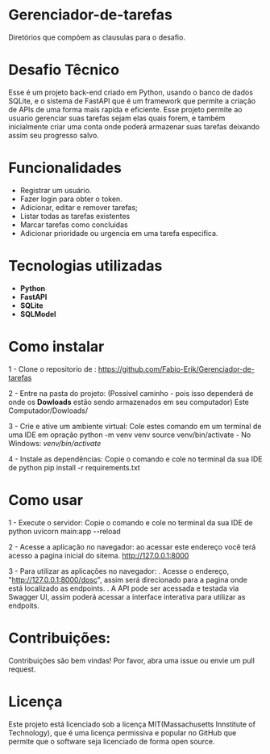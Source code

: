 # Gerenciador-de-tarefas
Diretórios que compõem as clausulas para o desafio.

# Desafio Têcnico
Esse é um projeto back-end criado em Python, usando o banco de dados SQLite, e o sistema de FastAPI que é um framework que permite a criação de APIs de uma forma mais rapida e eficiente. Esse projeto permite ao usuario gerenciar suas tarefas sejam elas quais forem, e também inicialmente criar uma conta onde poderá armazenar suas tarefas deixando assim seu progresso salvo.

# Funcionalidades
- Registrar um usuário.
- Fazer login para obter o token.
- Adicionar, editar e remover tarefas;
- Listar todas as tarefas existentes
- Marcar tarefas como concluidas
- Adicionar prioridade ou urgencia em uma tarefa especifica.

 # Tecnologias utilizadas
- **Python**
- **FastAPI**
- **SQLite**
- **SQLModel** 

# Como instalar

1 - Clone o repositorio de :
 https://github.com/Fabio-Erik/Gerenciador-de-tarefas

2 - Entre na pasta do projeto:
(Possivel caminho - pois isso dependerá de onde os **Dowloads** estão sendo armazenados em seu computador)
Este Computador/Dowloads/

3 - Crie e ative um ambiente virtual:
Cole estes comando em um terminal de uma IDE em opração
python -m venv venv
source venv/bin/activate - No Windows: *venv/bin/activate*

4 - Instale as dependências:
Copie o comando e cole no terminal da sua IDE de python
pip install -r requirements.txt

# Como usar
1 - Execute o servidor:
Copie o comando e cole no terminal da sua IDE de python
uvicorn main:app --reload

2 - Acesse a aplicação no navegador:
ao acessar este endereço você terá acesso a pagina inicial do sitema.
http://127.0.0.1:8000

3 - Para utilizar as aplicações no navegador:
. Acesse o endereço, "http://127.0.0.1:8000/dosc", assim será direcionado para a pagina onde está localizado as endpoints.
. A API pode ser acessada e testada via Swagger UI, assim poderá acessar a interface interativa para utilizar as endpoits.

# Contribuições:
Contribuições são bem vindas! Por favor, abra uma issue ou envie um pull request.

# Licença
Este projeto está licenciado sob a licença MIT(Massachusetts Innstitute of Technology), que é uma  licença permissiva e popular no GitHub que permite que o software seja licenciado de forma open source.
